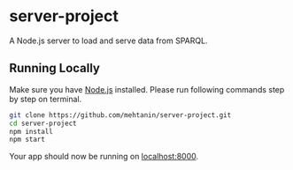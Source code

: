 # server-project
A Node.js server to load and serve data from SPARQL.

## Running Locally

Make sure you have [Node.js](http://nodejs.org/) installed. Please run following commands step by step on terminal.

```sh
git clone https://github.com/mehtanin/server-project.git
cd server-project
npm install
npm start
```

Your app should now be running on [localhost:8000](http://localhost:8000/).
